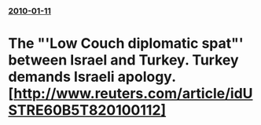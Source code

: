 ### [2010-01-11](/news/2010/01/11/index.md)

# The "'Low Couch diplomatic spat"' between Israel and Turkey. Turkey demands Israeli apology.[http://www.reuters.com/article/idUSTRE60B5T820100112]



